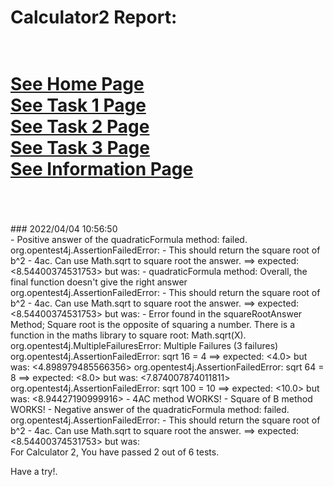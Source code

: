 # Calculator2 Report: 
 <br/>[See Home Page ](/README.md)
 <br/>[See Task 1 Page ](/Task1.md)
 <br/>[See Task 2 Page ](/Task2.md)
 <br/>[See Task 3 Page ](/Task3.md)
 <br/>[See Information Page ](/Info.md)
 <br/><br> 
==================
<br>
### 2022/04/04 10:56:50 
 <br>
 - Positive answer of the quadraticFormula method: failed. 
org.opentest4j.AssertionFailedError:  - This should return the square root of b^2 - 4ac. Can use Math.sqrt to square root the answer. ==> expected: <8.54400374531753> but was: <NaN>
 - quadraticFormula method: Overall, the final function doesn't give the right answer 
org.opentest4j.AssertionFailedError:  - This should return the square root of b^2 - 4ac. Can use Math.sqrt to square root the answer. ==> expected: <8.54400374531753> but was: <NaN>
 - Error found in the squareRootAnswer Method; Square root is the opposite of squaring a number. There is a function in the maths library to square root: Math.sqrt(X).
org.opentest4j.MultipleFailuresError: Multiple Failures (3 failures)
	org.opentest4j.AssertionFailedError: sqrt 16 = 4 ==> expected: <4.0> but was: <4.898979485566356>
	org.opentest4j.AssertionFailedError: sqrt 64 = 8 ==> expected: <8.0> but was: <7.874007874011811>
	org.opentest4j.AssertionFailedError: sqrt 100 = 10 ==> expected: <10.0> but was: <8.94427190999916>
 - 4AC method WORKS! 
 - Square of B method WORKS! 
 - Negative answer of the quadraticFormula method: failed. 
org.opentest4j.AssertionFailedError:  - This should return the square root of b^2 - 4ac. Can use Math.sqrt to square root the answer. ==> expected: <8.54400374531753> but was: <NaN>

 <br>
For Calculator 2, You have passed 2 out of 6 tests. 
 <br>

Have a try!.
 <br>